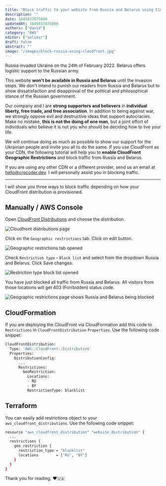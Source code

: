 ```yaml
---
title: "Block traffic to your website from Russia and Belarus using CloudFront"
description: ""
date: 1645837875000
updatedAt: 1645837875000
authors: ["david"]
category: "AWS"
editor: ["velimir"]
draft: false
abstract: ""
image: "/images/block-russia-using-cloudfront.jpg"
---
```


Russia invaded Ukraine on the 24th of February 2022. Belarus offers logistic support to the Russian army.

This website **won't be available in Russia and Belarus** until the invasion stops. We don't intend to punish our readers from Russia and Belarus but to show dissatisfaction and disapproval of the political and philosophical stance of the Russian government.

Our company and I are **strong supporters and believers** in **individual liberty, free trade, and free association**. In addition to being against war, we strongly oppose evil and destructive ideas that support autocracies. Make no mistake, **this is not the doing of one man**, but a joint effort of individuals who believe it is not you who should be deciding how to live your life.

We will continue doing as much as possible to show our support for the Ukrainian people and invite you all to do the same. If you use CloudFront as your CDN, the following tutorial will help you to **enable CloudFront Geographic Restrictions** and block traffic from Russia and Belarus.

If you are using any other CDN or a different provider, send us an email at [hello@crocoder.dev](mailto:hello@crocoder.dev). I will personally assist you in blocking traffic.

***

I will show you three ways to block traffic depending on how your CloudFront distribution is provisioned.

## Manually / AWS Console

Open [CloudFront Distributions](https://console.aws.amazon.com/cloudfront/v3/home) and choose the distribution.

![Cloudfront distributions page](/images/block-russia-using-cloudfront/step1.png)

Click on the `Geographic restrictions` tab. Click on edit button.

![Geographic restrictions tab opened](/images/block-russia-using-cloudfront/step2.png)

Check `Restriction type` - `Block list` and select from the dropdown Russia and Belarus. Click Save changes.

![Restriction type block list opened](/images/block-russia-using-cloudfront/step3.png)

You have just blocked all traffic from Russia and Belarus. All visitors from those locations will get 403 (Forrbidden) status code.

![Geographic restrictions page shows Russia and Belarus being blocked](/images/block-russia-using-cloudfront/step4.png)

## CloudFormation

If you are deploying the CloudFront via CloudFormation add this code to `Restrictions` in `CloudFrontDistribution` `Properties`. Use the following code snippet:

```bash
CloudFrontDistribution:
  Type: 'AWS::CloudFront::Distribution'
  Properties:
    DistributionConfig:
      ...
      Restrictions:
        GeoRestriction:
          Locations:
          - RU
          - BY
          RestrictionType: blacklist
```

## Terraform

You can easily add restrictions object to your `aws_cloudfront_distributions`. Use the following code snippet:

```bash
resource "aws_cloudfront_distribution" "website_distribution" {
  ...
  restrictions {
    geo_restriction {
      restriction_type = "blacklist"
      locations        = ["RU", "BY"]
    }
  }
}
```

Thank you for reading. ❤️🇺🇦
